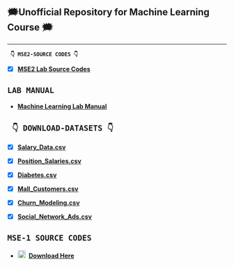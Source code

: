 
## 🗯️**Unofficial Repository for Machine Learning Course** 🗯️

<hr>

**` 👇 MSE2-SOURCE CODES 👇`**

- [x] **[MSE2 Lab Source Codes](https://github.com/amppmann/Machine-Learning-SourceCodes/tree/main/MSE%202)**

**`LAB MANUAL`**
--
- **[Machine Learning Lab Manual](https://amppmann.github.io/Machine-Learning-SourceCodes/%7BMachine%20Learning%7D-Lab%20Manual.pdf)**

**` 👇 DOWNLOAD-DATASETS 👇`**
--


- [x] **[Salary_Data.csv](https://amppmann.github.io/Machine-Learning-SourceCodes/Salary_Data.csv)**

- [x] **[Position_Salaries.csv](https://github.com/amppmann/Machine-Learning-SourceCodes/blob/main/Position_Salaries.csv)**

- [x] **[Diabetes.csv](https://github.com/amppmann/Machine-Learning-SourceCodes/blob/main/diabetes.csv)**

- [x] **[Mall_Customers.csv](https://github.com/amppmann/Machine-Learning-SourceCodes/blob/main/Mall_Customers.csv)**

- [x] **[Churn_Modeling.csv](https://amppmann.github.io/Machine-Learning-SourceCodes/Churn_Modelling.csv)**

- [x] **[Social_Network_Ads.csv](https://amppmann.github.io/Machine-Learning-SourceCodes/Social_Network_Ads.csv)**

**`MSE-1 SOURCE CODES`**
--
- **<div><img src="https://raw.githubusercontent.com/sachindsilva16/WebP-Lab-Codes/gh-pages/logos/zip.png" height="18" width="18" style="margin-right:4px;max-width:100%;"> <a href="https://amppmann.github.io/Machine-Learning-SourceCodes/ML-Lab_Source_Codes.zip">Download Here</a>**

</div>



